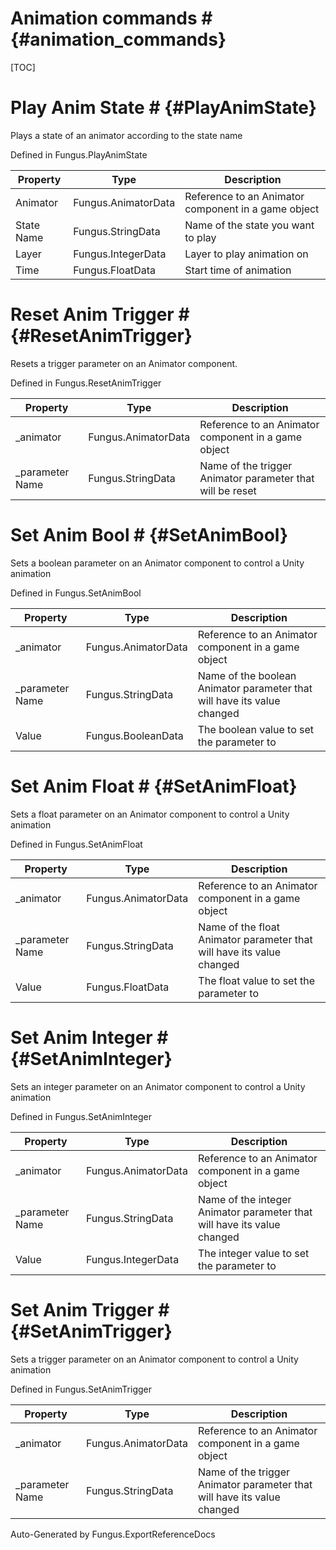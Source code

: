 # Animation commands # {#animation_commands}

[TOC]
# Play Anim State # {#PlayAnimState}
Plays a state of an animator according to the state name

Defined in Fungus.PlayAnimState

Property | Type | Description
 --- | --- | ---
Animator | Fungus.AnimatorData | Reference to an Animator component in a game object
State Name | Fungus.StringData | Name of the state you want to play
Layer | Fungus.IntegerData | Layer to play animation on
Time | Fungus.FloatData | Start time of animation

# Reset Anim Trigger # {#ResetAnimTrigger}
Resets a trigger parameter on an Animator component.

Defined in Fungus.ResetAnimTrigger

Property | Type | Description
 --- | --- | ---
_animator | Fungus.AnimatorData | Reference to an Animator component in a game object
_parameter Name | Fungus.StringData | Name of the trigger Animator parameter that will be reset

# Set Anim Bool # {#SetAnimBool}
Sets a boolean parameter on an Animator component to control a Unity animation

Defined in Fungus.SetAnimBool

Property | Type | Description
 --- | --- | ---
_animator | Fungus.AnimatorData | Reference to an Animator component in a game object
_parameter Name | Fungus.StringData | Name of the boolean Animator parameter that will have its value changed
Value | Fungus.BooleanData | The boolean value to set the parameter to

# Set Anim Float # {#SetAnimFloat}
Sets a float parameter on an Animator component to control a Unity animation

Defined in Fungus.SetAnimFloat

Property | Type | Description
 --- | --- | ---
_animator | Fungus.AnimatorData | Reference to an Animator component in a game object
_parameter Name | Fungus.StringData | Name of the float Animator parameter that will have its value changed
Value | Fungus.FloatData | The float value to set the parameter to

# Set Anim Integer # {#SetAnimInteger}
Sets an integer parameter on an Animator component to control a Unity animation

Defined in Fungus.SetAnimInteger

Property | Type | Description
 --- | --- | ---
_animator | Fungus.AnimatorData | Reference to an Animator component in a game object
_parameter Name | Fungus.StringData | Name of the integer Animator parameter that will have its value changed
Value | Fungus.IntegerData | The integer value to set the parameter to

# Set Anim Trigger # {#SetAnimTrigger}
Sets a trigger parameter on an Animator component to control a Unity animation

Defined in Fungus.SetAnimTrigger

Property | Type | Description
 --- | --- | ---
_animator | Fungus.AnimatorData | Reference to an Animator component in a game object
_parameter Name | Fungus.StringData | Name of the trigger Animator parameter that will have its value changed

Auto-Generated by Fungus.ExportReferenceDocs